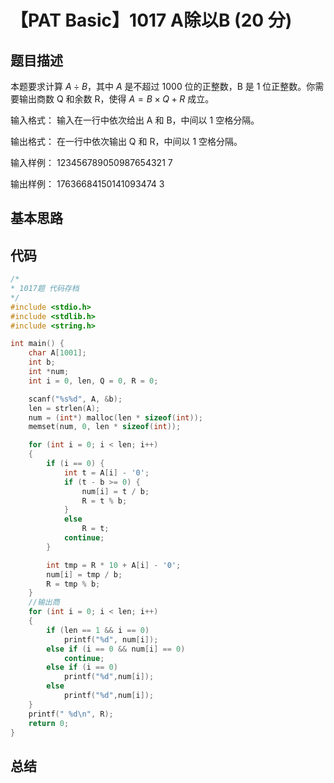 # 【PAT Basic】1017 A除以B (20 分)

## 题目描述

本题要求计算 $A \div B$，其中 $A$ 是不超过 1000 位的正整数，B 是 1 位正整数。你需要输出商数 Q 和余数 R，使得 $A=B \times Q+R$ 成立。

输入格式：
输入在一行中依次给出 A 和 B，中间以 1 空格分隔。

输出格式：
在一行中依次输出 Q 和 R，中间以 1 空格分隔。

输入样例：
123456789050987654321 7

输出样例：
17636684150141093474 3

## 基本思路

## 代码

```c++
/*
* 1017题 代码存档
*/
#include <stdio.h>
#include <stdlib.h>
#include <string.h>

int main() {
    char A[1001];
    int b;
    int *num;
    int i = 0, len, Q = 0, R = 0;

    scanf("%s%d", A, &b);
    len = strlen(A);
    num = (int*) malloc(len * sizeof(int));
    memset(num, 0, len * sizeof(int));

    for (int i = 0; i < len; i++)
    {
        if (i == 0) {
            int t = A[i] - '0';
            if (t - b >= 0) {
                num[i] = t / b;
                R = t % b;
            }
            else 
                R = t;
            continue;
        }

        int tmp = R * 10 + A[i] - '0';
        num[i] = tmp / b;
        R = tmp % b;
    }
    //输出商
    for (int i = 0; i < len; i++)
    {
        if (len == 1 && i == 0)
            printf("%d", num[i]);
        else if (i == 0 && num[i] == 0)
            continue;
        else if (i == 0)
            printf("%d",num[i]);
        else
            printf("%d",num[i]);
    }
    printf(" %d\n", R);
    return 0;
}
```

## 总结

